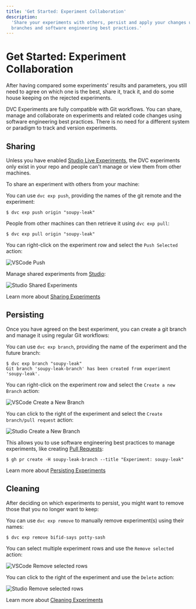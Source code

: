 ```yaml
---
title: 'Get Started: Experiment Collaboration'
description:
  'Share your experiments with others, persist and apply your changes using Git
  branches and software engineering best practices.'
---
```


# Get Started: Experiment Collaboration

After having compared some experiments' results and parameters, you still need
to agree on which one is the best, share it, track it, and do some house keeping
on the rejected experiments.

<abbr>DVC Experiments</abbr> are fully compatible with Git workflows. You can
share, manage and collaborate on experiments and related code changes using
software engineering best practices. There is no need for a different system or
paradigm to track and version experiments.

## Sharing

Unless you have enabled
[Studio Live Experiments](/doc/studio/user-guide/projects-and-experiments/live-metrics-and-plots),
the <abbr>DVC experiments</abbr> only exist in your repo and people can't manage
or view them from other machines.

To share an experiment with others from your machine:

<toggle>

<tab title="DVC CLI">

You can use `dvc exp push`, providing the names of the git remote and the
experiment:

```cli
$ dvc exp push origin "soupy-leak"
```

People from other machines can then retrieve it using `dvc exp pull`:

```cli
$ dvc exp pull origin "soupy-leak"
```

</tab>

<tab title="VSCode Extension">

You can right-click on the experiment row and select the `Push Selected` action:

![VSCode Push](/img/vscode-sharing.gif)

</tab>

<tab title="Studio">

Manage shared experiments from [Studio]:

![Studio Shared Experiments](/img/studio-shared-exps.png)

</tab>

</toggle>

<admon type="info">

Learn more about
[Sharing Experiments](/doc/user-guide/experiment-management/sharing-experiments)

</admon>

## Persisting

Once you have agreed on the best experiment, you can create a git branch and
manage it using regular Git workflows:

<toggle>

<tab title="DVC CLI">

You can use `dvc exp branch`, providing the name of the experiment and the
future branch:

```cli
$ dvc exp branch "soupy-leak"
Git branch 'soupy-leak-branch' has been created from experiment 'soupy-leak'.
```

</tab>

<tab title="VSCode Extension">

You can right-click on the experiment row and select the `Create a new Branch`
action:

![VSCode Create a New Branch](/img/vscode-branch.gif)

</tab>

</tab>

<tab title="Studio">

You can click to the right of the experiment and select the
`Create branch/pull request` action:

![Studio Create a New Branch](/img/studio-branch.gif)

</tab>

</toggle>

This allows you to use software engineering best practices to manage
experiments, like creating
[Pull Requests](https://docs.github.com/en/pull-requests/collaborating-with-pull-requests/proposing-changes-to-your-work-with-pull-requests/about-pull-requests):

```cli
$ gh pr create -H soupy-leak-branch --title "Experiment: soupy-leak"
```

<admon type="info">

Learn more about
[Persisting Experiments](/doc/user-guide/experiment-management/persisting-experiments)

</admon>

## Cleaning

After deciding on which experiments to persist, you might want to remove those
that you no longer want to keep:

<toggle>

<tab title="DVC CLI">

You can use `dvc exp remove` to manually remove experiment(s) using their names:

```cli
$ dvc exp remove bifid-says potty-sash
```

</tab>

<tab title="VSCode Extension">

You can select multiple experiment rows and use the `Remove selected` action:

![VSCode Remove selected rows](/img/vscode-remove.gif)

</tab>

<tab title="Studio">

You can click to the right of the experiment and use the `Delete` action:

![Studio Remove selected rows](/img/studio-remove.gif)

</tab>

</toggle>
<admon type="info">

Learn more about
[Cleaning Experiments](/doc/user-guide/experiment-management/cleaning-experiments)

</admon>

[studio]: https://studio.iterative.ai
